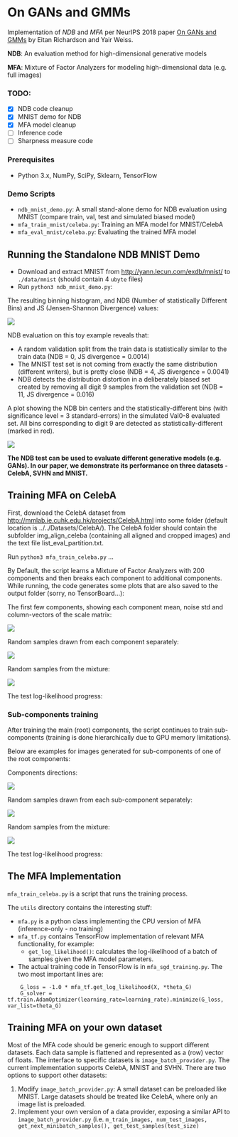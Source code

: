 On GANs and GMMs
================
Implementation of *NDB* and *MFA* per NeurIPS 2018 paper [On GANs and GMMs](https://arxiv.org/abs/1805.12462) by Eitan Richardson and Yair Weiss.

**NDB**: An evaluation method for high-dimensional generative models

**MFA**: Mixture of Factor Analyzers for modeling high-dimensional data (e.g. full images)

### TODO:
- [x] NDB code cleanup
- [x] MNIST demo for NDB
- [x] MFA model cleanup
- [ ] Inference code
- [ ] Sharpness measure code

### Prerequisites

- Python 3.x, NumPy, SciPy, Sklearn, TensorFlow

### Demo Scripts

- `ndb_mnist_demo.py`: A small stand-alone demo for NDB evaluation using MNIST (compare train, val, test and simulated biased model)
- `mfa_train_mnist/celeba.py`: Training an MFA model for MNIST/CelebA
- `mfa_eval_mnist/celeba.py`: Evaluating the trained MFA model

## Running the Standalone NDB MNIST Demo
- Download and extract MNIST from http://yann.lecun.com/exdb/mnist/ to `./data/mnist` (should contain 4 `ubyte` files)
- Run `python3 ndb_mnist_demo.py`:

The resulting binning histogram, and NDB (Number of statistically Different Bins) and JS (Jensen-Shannon Divergence) values:

<img src="images/mnist_histograms_100.png"/>

NDB evaluation on this toy example reveals that:
- A random validation split from the train data is statistically similar to the train data (NDB = 0, JS divergence = 0.0014)
- The MNIST test set is not coming from exactly the same distribution (different writers), but is pretty close (NDB = 4, JS divergence = 0.0041)
- NDB detects the distribution distortion in a deliberately biased set created by removing all digit 9 samples from the validation set (NDB = 11, JS divergence = 0.016)

A plot showing the NDB bin centers and the statistically-different bins (with significance level = 3 standard-errors) in the simulated Val0-8 evaluated set. 
All bins corresponding to digit 9 are detected as statistically-different (marked in red).

<img src="images/bins_with_Val0-8_results_100.png"/>

**The NDB test can be used to evaluate different generative models (e.g. GANs). In our paper, we demonstrate its performance on three datasets - CelebA, SVHN and MNIST.**

## Training MFA on CelebA

First, download the CelebA dataset from <http://mmlab.ie.cuhk.edu.hk/projects/CelebA.html> into some folder (default location is ../../Datasets/CelebA/).
The CelebA folder should contain the subfolder img_align_celeba (containing all aligned and cropped images) and the text file list_eval_partition.txt.

Run `python3 mfa_train_celeba.py` ...

By Default, the script learns a Mixture of Factor Analyzers with 200 components and then breaks each component to additional components.
While running, the code generates some plots that are also saved to the output folder (sorry, no TensorBoard...):

The first few components, showing each component mean, noise std and column-vectors of the scale matrix:

<img src="images/comp_directions_009999.jpg"/>

Random samples drawn from each component separately:

<img src="images/comp_samples_009999.jpg"/>

Random samples from the mixture:

<img src="images/rand_samples_009999.jpg"/>

The test log-likelihood progress:

### Sub-components training

After training the main (root) components, the script continues to train sub-components (training is done hierarchically due to GPU memory limitations).

Below are examples for images generated for sub-components of one of the root components:

Components directions:

<img src="images/comp_directions_004999.jpg"/>

Random samples drawn from each sub-component separately:

<img src="images/comp_samples_004999.jpg"/>

Random samples from the mixture:

<img src="images/rand_samples_004999.jpg"/>

The test log-likelihood progress:

## The MFA Implementation

`mfa_train_celeba.py` is a script that runs the training process.

The `utils` directory contains the interesting stuff:
- `mfa.py` is a python class implementing the CPU version of MFA (inference-only - no training)
- `mfa_tf.py` contains TensorFlow implementation of relevant MFA functionality, for example:
    - `get_log_likelihood()`: calculates the log-likelihood of a batch of samples given the MFA model parameters.
- The actual training code in TensorFlow is in `mfa_sgd_training.py`. The two most important lines are:
```
    G_loss = -1.0 * mfa_tf.get_log_likelihood(X, *theta_G)
    G_solver = tf.train.AdamOptimizer(learning_rate=learning_rate).minimize(G_loss, var_list=theta_G)
```


## Training MFA on your own dataset

Most of the MFA code should be generic enough to support different datasets. Each data sample is flattened and represented as a (row) vector of floats. The interface to specific datasets is `image_batch_provider.py`. The current implementation supports CelebA, MNIST and SVHN. There are two options to support other datasets:
1. Modify `image_batch_provider.py`: A small dataset can be preloaded like MNIST. Large datasets should be treated like CelebA, where only an image list is preloaded.
2. Implement your own version of a data provider, exposing a similar API to `image_batch_provider.py` (i.e. `m_train_images, num_test_images, get_next_minibatch_samples(), get_test_samples(test_size)`

